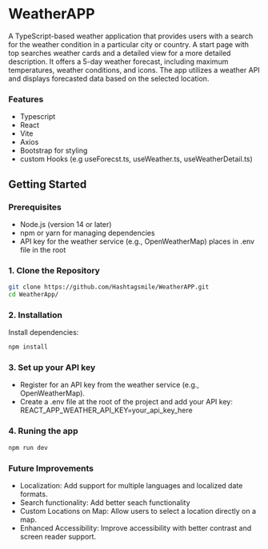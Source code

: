 # WeatherAPP
A TypeScript-based weather application that provides users with a search for the weather condition in a particular city or country. 
A start page with top searches weather cards and a detailed view for a more detailed description. It offers a 5-day weather forecast, including maximum temperatures, weather conditions, and icons. 
The app utilizes a weather API and displays forecasted data based on the selected location.

### Features
- Typescript
- React
- Vite
- Axios
- Bootstrap for styling
- custom Hooks (e.g useForecst.ts, useWeather.ts, useWeatherDetail.ts)


## Getting Started

### Prerequisites
- Node.js (version 14 or later)
- npm or yarn for managing dependencies
- API key for the weather service (e.g., OpenWeatherMap) places in .env file in the root

### 1. Clone the Repository

```bash
git clone https://github.com/Hashtagsmile/WeatherAPP.git
cd WeatherApp/
```

### 2. Installation

Install dependencies:
```bash
npm install
```

### 3. Set up your API key
- Register for an API key from the weather service (e.g., OpenWeatherMap).
- Create a .env file at the root of the project and add your API key: REACT_APP_WEATHER_API_KEY=your_api_key_here

### 4. Runing the app
```bash
npm run dev
```

### Future Improvements
- Localization: Add support for multiple languages and localized date formats.
- Search functionality: Add better seach functionality
- Custom Locations on Map: Allow users to select a location directly on a map.
- Enhanced Accessibility: Improve accessibility with better contrast and screen reader support.